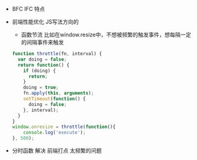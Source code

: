 - BFC IFC 特点

- 前端性能优化  JS写法方向的
	- 函数节流 比如在window.resize中，不想被频繁的触发事件，想每隔一定的间隔事件来触发

	````javascript
	function throttle(fn, interval) {
	  var doing = false;
	  return function() {
	    if (doing) {
	      return;
	    }
	    doing = true;
	    fn.apply(this, arguments);
	    setTimeout(function() {
	      doing = false;
	    }, interval);
	  }
	}
	window.onresize = throttle(function(){
	    console.log('execute');
	}, 500);
	````
- 分时函数  解决 前端打点 太频繁的问题